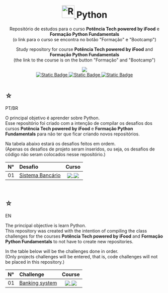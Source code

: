 <h1 align="center">
    <a href="https://pokemondb.net/pokedex/rayquaza">
        <img width="40" src="https://img.pokemondb.net/sprites/black-white/anim/normal/rayquaza.gif" alt="Rayquaza">
        </a>
    <span>Python</span>
</h1>

<div align="center">
    <p> 
        Repositório de estudos para o curso <b>Potência Tech powered by iFood</b> e <b>Formação Python Fundamentals</b> <br> (o link para o curso se encontra no botão "Formação" e "Bootcamp") 
    </p>
    <p> 
        Study repository for course <b>Potência Tech powered by iFood</b> and <b>Formação Python Fundamentals</b> <br> (the link to the course is on the button "Formação" and "Bootcamp") 
    </p>
    <img src="https://img.shields.io/badge/python-black?style=for-the-badge&logo=Python&logoColor=blue" />
    <br>
    <a href="https://www.dio.me/users/juhh1956">
        <img alt="Static Badge" src="https://img.shields.io/badge/my%20profile-red?style=for-the-badge&color=yellow">
    </a>
    <a href="https://web.dio.me/track/04e5f7bf-e6a2-49f5-8f53-8de2237cae18">
        <img alt="Static Badge" src="https://img.shields.io/badge/formação-red?style=for-the-badge&color=blue">
    </a> 
    <a href="https://web.dio.me/track/fd133067-6f2b-47c8-9763-edd87ec6b1cc">
        <img alt="Static Badge" src="https://img.shields.io/badge/bootcamp-red?style=for-the-badge&color=yellow">
    </a> <br> <br>
    <b> </b> 
</div>

<div>
    <h2>☆</h2>
    <p>PT/BR</p>
    <p>
    O principal objetivo é aprender sobre Python.<br>
    Esse repositório foi criado com a intenção de compilar os desafios dos cursos <b>Potência Tech powered by iFood</b> e <b>Formação Python Fundamentals</b> para não ter que ficar criando novos repositórios.</p>
    <p>Na tabela abaixo estará os desafios feitos em ordem. <br> (Apenas os desafios de projeto seram inseridos, ou seja, os desafios de código não seram colocados nesse repositório.) </p>
    <table>
        <thead>
            <tr align="left">
                <th>N°</th>
                <th>Desafio</th>
                <th>Curso</th>
            </tr>
        </thead>
    <tbody align="left">
        <tr>
            <td>01</td>
            <td>
                <a href="bancoDados.py">Sistema Bancário</a>
            </td>
            <td align="center">
                <a href="">
                    <img align="center" src="https://img.shields.io/badge/formação-red?style=for-the-badge&color=blue">
                </a>
                <a>
                    <img align="center" src="https://img.shields.io/badge/bootcamp-red?style=for-the-badge&color=yellow">
                </a>
            </td>
        </tr>
    </tbody>
    <tfoot></tfoot>
    </table>
</div>

   <br>

<div>
    <h2>☆</h2>
    <p>EN</p>
    <p>
    The principal objective is learn Python.<br>
    This repository was created with the intention of compiling the class challenges for the courses <b>Potência Tech powered by iFood</b> and <b>Formação Python Fundamentals</b> to not have to create new repositories.</p>
    <p>In the table below will be the challenges done in order.<br> (Only projects challenges will be entered, that is, code challenges will not be placed in this repository.) </p>
    <table>
        <thead>
            <tr align="left">
                <th>N°</th>
                <th>Challenge</th>
                <th>Course</th>
            </tr>
        </thead>
    <tbody align="left">
        <tr>
            <td>01</td>
            <td>
                <a href="bancoDados.py">Banking system</a>
            </td>
            <td align="center">
                <a href="">
                    <img align="center" src="https://img.shields.io/badge/formação-red?style=for-the-badge&color=blue">
                </a>
                <a>
                    <img align="center" src="https://img.shields.io/badge/bootcamp-red?style=for-the-badge&color=yellow">
                </a>
            </td>
        </tr>
    </tbody>
    <tfoot></tfoot>
    </table>
</div>
